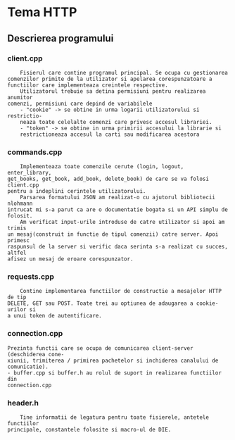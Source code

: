 # Tema HTTP
## Descrierea programului
### client.cpp
        Fisierul care contine programul principal. Se ocupa cu gestionarea
    comenzilor primite de la utilizator si apelarea corespunzatoare a
    functiilor care implementeaza creintele respective.
        Utilizatorul trebuie sa detina permisiuni pentru realizarea anumitor
    comenzi, permisiuni care depind de variabilele
        - "cookie" -> se obtine in urma logarii utilizatorului si restrictio-
        neaza toate celelalte comenzi care privesc accesul librariei.
        - "token" -> se obtine in urma primirii accesului la librarie si
        restrictioneaza accesul la carti sau modificarea acestora

### commands.cpp
        Implementeaza toate comenzile cerute (login, logout, enter_library,
    get_books, get_book, add_book, delete_book) de care se va folosi client.cpp
    pentru a indeplini cerintele utilizatorului.
        Parsarea formatului JSON am realizat-o cu ajutorul bibliotecii nlohmann
    intrucat mi s-a parut ca are o documentatie bogata si un API simplu de folosit.
        Am verificat input-urile introduse de catre utilizator si apoi am trimis
    un mesaj(construit in functie de tipul comenzii) catre server. Apoi primesc
    raspunsul de la server si verific daca serinta s-a realizat cu succes, altfel
    afisez un mesaj de eroare corespunzator.

### requests.cpp
        Contine implementarea functiilor de constructie a mesajelor HTTP de tip
    DELETE, GET sau POST. Toate trei au optiunea de adaugarea a cookie-urilor si
    a unui token de autentificare. 

### connection.cpp
    Prezinta functii care se ocupa de comunicarea client-server (deschiderea cone-
    xiunii, trimiterea / primirea pachetelor si inchiderea canalului de comunicatie).
    - buffer.cpp si buffer.h au rolul de suport in realizarea functiilor din
    connection.cpp

### header.h
        Tine informatii de legatura pentru toate fisierele, antetele functiilor
    principale, constantele folosite si macro-ul de DIE.

